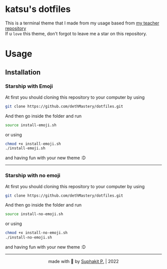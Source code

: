# katsu's dotfiles
This is a terminal theme that I made from my usage based from [my teacher repository](https://github.com/KrisMT/dotfiles) <br />
If u `love` this theme, don't forgot to leave me a star on this repository.

# Usage
## Installation
### Starship with Emoji
At first you should cloning this repository to your computer by using

```zsh
git clone https://github.com/dethMastery/dotfiles.git
```

And then go inside the folder and run

```zsh
source install-emoji.sh
```

or using

```zsh
chmod +x install-emoji.sh
./install-emoji.sh
```

and having fun with your new theme :D

<hr />

### Starship with no emoji
At first you should cloning this repository to your computer by using

```zsh
git clone https://github.com/dethMastery/dotfiles.git
```

And then go inside the folder and run

```zsh
source install-no-emoji.sh
```

or using

```zsh
chmod +x install-no-emoji.sh
./install-no-emoji.sh
```

and having fun with your new theme :D

<hr />
<center>
  made with 🤍 by <a href="https://suphakit.net" target="_blank">Suphakit P.</a> | 2022
</center>
